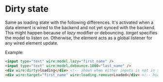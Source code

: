 
# Dirty state

Same as loading state with the following differences. It's activated when a data element is wired to the backend and not yet synced with the backend. This might happen because of _lazy_ modifier or debouncing. _target_ specifies the model to listen on. Otherwise, the element acts as a global listener for any wired element update.

Example:

```html
<input type="text" wire:model.lazy="first_name" />
<input type="text" wire:model.debounce.1000="last_name" />
<div wire:dirty>loading</div> <!-- shown when either inputs is not in sync -->
<div wire:target="first_name" wire:loading.remove>Loaded</div> <!-- hidden when only first_name is not in sync -->
```